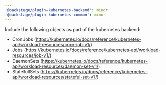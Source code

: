 ```yaml
---
'@backstage/plugin-kubernetes-backend': minor
'@backstage/plugin-kubernetes-common': minor
---
```


Include the following objects as part of the kubernetes backend:

- CronJobs (https://kubernetes.io/docs/reference/kubernetes-api/workload-resources/cron-job-v1/)
- Jobs (https://kubernetes.io/docs/reference/kubernetes-api/workload-resources/job-v1/)
- DaemonSets (https://kubernetes.io/docs/reference/kubernetes-api/workload-resources/daemon-set-v1/)
- StatefullSets (https://kubernetes.io/docs/reference/kubernetes-api/workload-resources/stateful-set-v1/)

